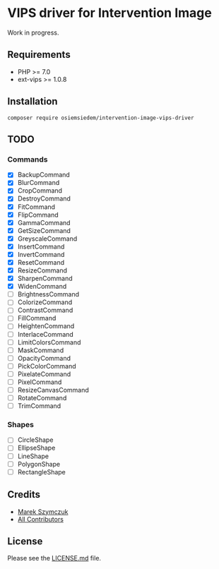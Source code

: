 # VIPS driver for Intervention Image

Work in progress.

## Requirements

- PHP >= 7.0
- ext-vips >= 1.0.8

## Installation

```
composer require osiemsiedem/intervention-image-vips-driver
```

## TODO

### Commands

- [x] BackupCommand
- [x] BlurCommand
- [x] CropCommand
- [x] DestroyCommand
- [x] FitCommand
- [x] FlipCommand
- [x] GammaCommand
- [x] GetSizeCommand
- [x] GreyscaleCommand
- [x] InsertCommand
- [x] InvertCommand
- [x] ResetCommand
- [x] ResizeCommand
- [x] SharpenCommand
- [x] WidenCommand
- [ ] BrightnessCommand
- [ ] ColorizeCommand
- [ ] ContrastCommand
- [ ] FillCommand
- [ ] HeightenCommand
- [ ] InterlaceCommand
- [ ] LimitColorsCommand
- [ ] MaskCommand
- [ ] OpacityCommand
- [ ] PickColorCommand
- [ ] PixelateCommand
- [ ] PixelCommand
- [ ] ResizeCanvasCommand
- [ ] RotateCommand
- [ ] TrimCommand

### Shapes

- [ ] CircleShape
- [ ] EllipseShape
- [ ] LineShape
- [ ] PolygonShape
- [ ] RectangleShape

## Credits

- [Marek Szymczuk](https://github.com/bonzai)
- [All Contributors](../../contributors)

## License

Please see the [LICENSE.md](LICENSE.md) file.
